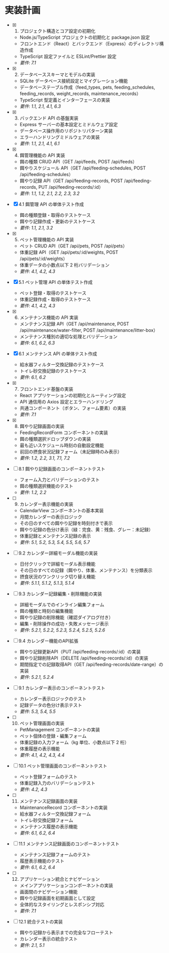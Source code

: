 # 実装計画

- [x] 1. プロジェクト構造とコア設定の初期化

  - Node.js/TypeScript プロジェクトの初期化と package.json 設定
  - フロントエンド（React）とバックエンド（Express）のディレクトリ構造作成
  - TypeScript 設定ファイルと ESLint/Prettier 設定
  - _要件: 7.1_

- [x] 2. データベーススキーマとモデルの実装

  - SQLite データベース接続設定とマイグレーション機能
  - データベーステーブル作成（feed_types, pets, feeding_schedules, feeding_records, weight_records, maintenance_records）
  - TypeScript 型定義とインターフェースの実装
  - _要件: 1.1, 2.1, 4.1, 6.3_

- [x] 3. バックエンド API の基盤実装

  - Express サーバーの基本設定とミドルウェア設定
  - データベース操作用のリポジトリパターン実装
  - エラーハンドリングミドルウェアの実装
  - _要件: 1.1, 2.1, 4.1, 6.1_

- [x] 4. 餌管理機能の API 実装

  - 餌の種類 CRUD API（GET /api/feeds, POST /api/feeds）
  - 餌やりスケジュール API（GET /api/feeding-schedules, POST /api/feeding-schedules）
  - 餌やり記録 API（GET /api/feeding-records, POST /api/feeding-records, PUT /api/feeding-records/:id）
  - _要件: 1.1, 1.2, 2.1, 2.2, 2.3, 3.2_

- [x] 4.1 餌管理 API の単体テスト作成

  - 餌の種類登録・取得のテストケース
  - 餌やり記録作成・更新のテストケース
  - _要件: 1.1, 2.1, 3.2_

- [x] 5. ペット管理機能の API 実装

  - ペット CRUD API（GET /api/pets, POST /api/pets）
  - 体重記録 API（GET /api/pets/:id/weights, POST /api/pets/:id/weights）
  - 体重データの小数点以下 2 桁バリデーション
  - _要件: 4.1, 4.2, 4.3_

- [x] 5.1 ペット管理 API の単体テスト作成

  - ペット登録・取得のテストケース
  - 体重記録作成・取得のテストケース
  - _要件: 4.1, 4.2, 4.3_

- [x] 6. メンテナンス機能の API 実装

  - メンテナンス記録 API（GET /api/maintenance, POST /api/maintenance/water-filter, POST /api/maintenance/litter-box）
  - メンテナンス種別の適切な処理とバリデーション
  - _要件: 6.1, 6.2, 6.3_

- [x] 6.1 メンテナンス API の単体テスト作成

  - 給水器フィルター交換記録のテストケース
  - トイレ砂交換記録のテストケース
  - _要件: 6.1, 6.2_

- [x] 7. フロントエンド基盤の実装

  - React アプリケーションの初期化とルーティング設定
  - API 通信用の Axios 設定とエラーハンドリング
  - 共通コンポーネント（ボタン、フォーム要素）の実装
  - _要件: 7.1_

- [x] 8. 餌やり記録画面の実装

  - FeedingRecordForm コンポーネントの実装
  - 餌の種類選択ドロップダウンの実装
  - 最も近いスケジュール時刻の自動設定機能
  - 前回の摂食状況記録フォーム（未記録時のみ表示）
  - _要件: 1.2, 2.2, 3.1, 7.1, 7.2_

- [ ] 8.1 餌やり記録画面のコンポーネントテスト

  - フォーム入力とバリデーションのテスト
  - 餌の種類選択機能のテスト
  - _要件: 1.2, 2.2_

- [ ] 9. カレンダー表示機能の実装

  - CalendarView コンポーネントの基本実装
  - 月間カレンダーの表示ロジック
  - その日のすべての餌やり記録を時刻付きで表示
  - 餌やり記録の色分け表示（緑：完食、黄：残食、グレー：未記録）
  - 体重記録とメンテナンス記録の表示
  - _要件: 5.1, 5.2, 5.3, 5.4, 5.5, 5.6, 5.7_

- [ ] 9.2 カレンダー詳細モーダル機能の実装

  - 日付クリックで詳細モーダル表示機能
  - その日のすべての記録（餌やり、体重、メンテナンス）を分類表示
  - 摂食状況のワンクリック切り替え機能
  - _要件: 5.1.1, 5.1.2, 5.1.3, 5.1.4_

- [ ] 9.3 カレンダー記録編集・削除機能の実装

  - 詳細モーダルでのインライン編集フォーム
  - 餌の種類と時刻の編集機能
  - 餌やり記録の削除機能（確認ダイアログ付き）
  - 編集・削除操作の成功・失敗メッセージ表示
  - _要件: 5.2.1, 5.2.2, 5.2.3, 5.2.4, 5.2.5, 5.2.6_

- [ ] 9.4 カレンダー機能のAPI拡張

  - 餌やり記録更新API（PUT /api/feeding-records/:id）の実装
  - 餌やり記録削除API（DELETE /api/feeding-records/:id）の実装
  - 期間指定での記録取得API（GET /api/feeding-records/date-range）の実装
  - _要件: 5.2.1, 5.2.4_

- [ ] 9.1 カレンダー表示のコンポーネントテスト

  - カレンダー表示ロジックのテスト
  - 記録データの色分け表示テスト
  - _要件: 5.3, 5.4, 5.5_

- [ ] 10. ペット管理画面の実装

  - PetManagement コンポーネントの実装
  - ペット個体の登録・編集フォーム
  - 体重記録の入力フォーム（kg 単位、小数点以下 2 桁）
  - 体重履歴の表示機能
  - _要件: 4.1, 4.2, 4.3, 4.4_

- [ ] 10.1 ペット管理画面のコンポーネントテスト

  - ペット登録フォームのテスト
  - 体重記録入力のバリデーションテスト
  - _要件: 4.2, 4.3_

- [ ] 11. メンテナンス記録画面の実装

  - MaintenanceRecord コンポーネントの実装
  - 給水器フィルター交換記録フォーム
  - トイレ砂交換記録フォーム
  - メンテナンス履歴の表示機能
  - _要件: 6.1, 6.2, 6.4_

- [ ] 11.1 メンテナンス記録画面のコンポーネントテスト

  - メンテナンス記録フォームのテスト
  - 履歴表示機能のテスト
  - _要件: 6.1, 6.2, 6.4_

- [ ] 12. アプリケーション統合とナビゲーション

  - メインアプリケーションコンポーネントの実装
  - 画面間のナビゲーション機能
  - 餌やり記録画面を初期画面として設定
  - 全体的なスタイリングとレスポンシブ対応
  - _要件: 7.1_

- [ ] 12.1 統合テストの実装
  - 餌やり記録から表示までの完全なフローテスト
  - カレンダー表示の統合テスト
  - _要件: 2.1, 5.1_

